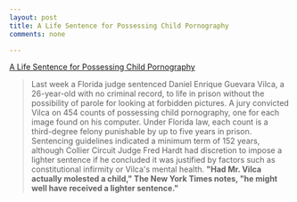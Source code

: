 ```yaml
---
layout: post
title: A Life Sentence for Possessing Child Pornography
comments: none

---
```



<a href="http://reason.com/blog/2011/11/07/a-life-sentence-for-possessing-child-por" class="link-post">A Life Sentence for Possessing Child Pornography</a>

> Last week a Florida judge sentenced Daniel Enrique Guevara Vilca, a 26-year-old with no criminal record, to life in prison without the possibility of parole for looking at forbidden pictures. A jury convicted Vilca on 454 counts of possessing child pornography, one for each image found on his computer. Under Florida law, each count is a third-degree felony punishable by up to five years in prison. Sentencing guidelines indicated a minimum term of 152 years, although Collier Circuit Judge Fred Hardt had discretion to impose a lighter sentence if he concluded it was justified by factors such as constitutional infirmity or Vilca's mental health. **"Had Mr. Vilca actually molested a child," The New York Times notes, "he might well have received a lighter sentence."**


